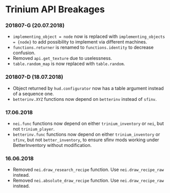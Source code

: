 # Trinium API Breakages

### 201807-G (20.07.2018)
* `implementing_object = node` now is replaced with `implementing_objects =
 {node}` to add possibility to implement via different machines.
* `functions.returner` is renamed to `functions.identity` to decrease confusion.
* Removed `api.get_texture` due to uselessness.
* `table.random_map` is now replaced with `table.random`. 

### 201807-D (18.07.2018)
* Object returned by `hud.configurator` now has a table argument instead of a
 sequence one.
* `betterinv.XYZ` functions now depend on `betterinv` instead of `sfinv`.

### 17.06.2018
* `nei.func` functions now depend on either `trinium_inventory` or `nei`, but not
 `trinium_player`.
* `betterinv.func` functions now depend on either `trinium_inventory` or `sfinv`,
 but not `better_inventory`, to ensure sfinv mods working under BetterInventory
 without modification.

### 16.06.2018
* Removed `nei.draw_research_recipe` function. Use `nei.draw_recipe_raw` instead.
* Removed `nei.absolute_draw_recipe` function. Use `nei.draw_recipe_raw` instead.
